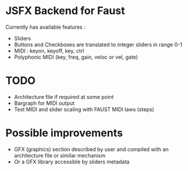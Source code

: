# JSFX Backend for Faust

Currently has available features :

* Sliders
* Buttons and Checkboxes are translated to integer sliders in range 0-1
* MIDI : keyon, keyoff, key, ctrl
* Polyphonic MIDI (key, freq, gain, veloc or vel, gate)

# TODO

* Architecture file if required at some point
* Bargraph for MIDI output
* Test MIDI and slider scaling with FAUST MIDI laws (steps)

# Possible improvements 

* GFX (graphics) section described by user and compiled with an architecture file or similar mechanism
* Or a GFX library accessible by sliders metadata
